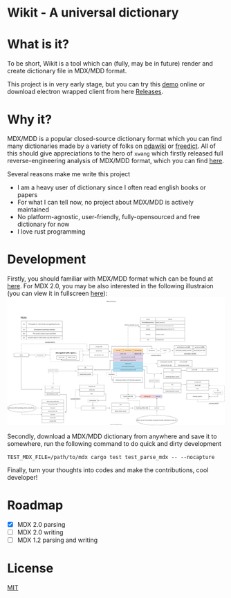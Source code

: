 # Wikit - A universal dictionary

# What is it?

To be short, Wikit is a tool which can (fully, may be in future) render and create dictionary file
in MDX/MDD format.

This project is in very early stage, but you can try this [demo](http://106.53.152.194/wikit/)
online or download electron wrapped client from here
[Releases](https://github.com/ikey4u/wikit/releases).

# Why it?

MDX/MDD is a popular closed-source dictionary format which you can find many dictionaries made by a
variety of folks on [pdawiki](https://www.pdawiki.com) or [freedict](https://freemdict.com/).
All of this should give appreciations to the hero of `xwang` which firstly released full
reverse-engineering analysis of MDX/MDD format, which you can find
[here](https://bitbucket.org/xwang/mdict-analysis/src/master/).

Several reasons make me write this project

- I am a heavy user of dictionary since I often read english books or papers
- For what I can tell now, no project about MDX/MDD is actively maintained
- No platform-agnostic, user-friendly, fully-opensourced and free dictionary for now
- I love rust programming

# Development

Firstly, you should familiar with MDX/MDD format which can be found at
[here](https://bitbucket.org/xwang/mdict-analysis/src/master/). For MDX 2.0, you may be also interested in
the following illustraion (you can view it in fullscreen [here](https://raw.githubusercontent.com/ikey4u/wikit/dev/docs/imgs/mdx-format.svg)):
![mdx format](./docs/imgs/mdx-format.svg "mdx format")

Secondly, download a MDX/MDD dictionary from anywhere and save it to somewhere, run the following
command to do quick and dirty development

    TEST_MDX_FILE=/path/to/mdx cargo test test_parse_mdx -- --nocapture

Finally, turn your thoughts into codes and make the contributions, cool developer!

# Roadmap

- [x] MDX 2.0 parsing
- [ ] MDX 2.0 writing
- [ ] MDX 1.2 parsing and writing

# License

[MIT](./LICENSE)
